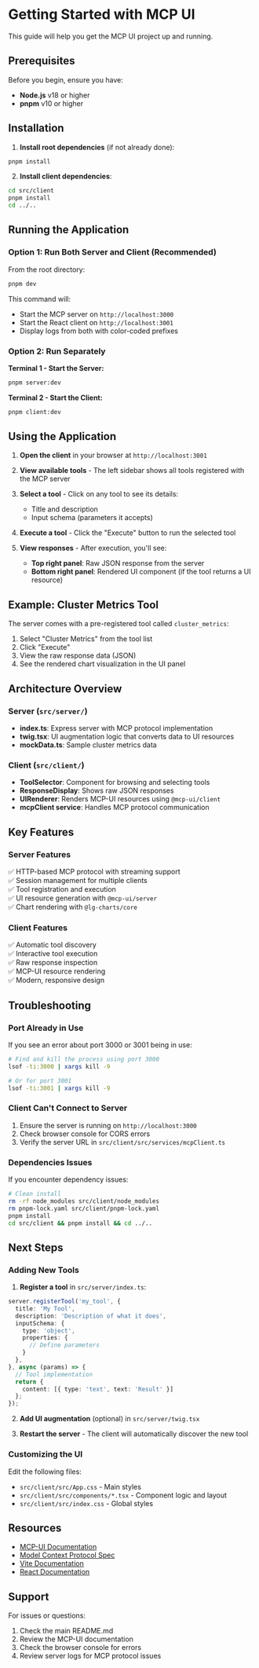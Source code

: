 # Getting Started with MCP UI

This guide will help you get the MCP UI project up and running.

## Prerequisites

Before you begin, ensure you have:

- **Node.js** v18 or higher
- **pnpm** v10 or higher

## Installation

1. **Install root dependencies** (if not already done):

```bash
pnpm install
```

2. **Install client dependencies**:

```bash
cd src/client
pnpm install
cd ../..
```

## Running the Application

### Option 1: Run Both Server and Client (Recommended)

From the root directory:

```bash
pnpm dev
```

This command will:
- Start the MCP server on `http://localhost:3000`
- Start the React client on `http://localhost:3001`
- Display logs from both with color-coded prefixes

### Option 2: Run Separately

**Terminal 1 - Start the Server:**
```bash
pnpm server:dev
```

**Terminal 2 - Start the Client:**
```bash
pnpm client:dev
```

## Using the Application

1. **Open the client** in your browser at `http://localhost:3001`

2. **View available tools** - The left sidebar shows all tools registered with the MCP server

3. **Select a tool** - Click on any tool to see its details:
   - Title and description
   - Input schema (parameters it accepts)

4. **Execute a tool** - Click the "Execute" button to run the selected tool

5. **View responses** - After execution, you'll see:
   - **Top right panel**: Raw JSON response from the server
   - **Bottom right panel**: Rendered UI component (if the tool returns a UI resource)

## Example: Cluster Metrics Tool

The server comes with a pre-registered tool called `cluster_metrics`:

1. Select "Cluster Metrics" from the tool list
2. Click "Execute"
3. View the raw response data (JSON)
4. See the rendered chart visualization in the UI panel

## Architecture Overview

### Server (`src/server/`)

- **index.ts**: Express server with MCP protocol implementation
- **twig.tsx**: UI augmentation logic that converts data to UI resources
- **mockData.ts**: Sample cluster metrics data

### Client (`src/client/`)

- **ToolSelector**: Component for browsing and selecting tools
- **ResponseDisplay**: Shows raw JSON responses
- **UIRenderer**: Renders MCP-UI resources using `@mcp-ui/client`
- **mcpClient service**: Handles MCP protocol communication

## Key Features

### Server Features

✅ HTTP-based MCP protocol with streaming support  
✅ Session management for multiple clients  
✅ Tool registration and execution  
✅ UI resource generation with `@mcp-ui/server`  
✅ Chart rendering with `@lg-charts/core`  

### Client Features

✅ Automatic tool discovery  
✅ Interactive tool execution  
✅ Raw response inspection  
✅ MCP-UI resource rendering  
✅ Modern, responsive design  

## Troubleshooting

### Port Already in Use

If you see an error about port 3000 or 3001 being in use:

```bash
# Find and kill the process using port 3000
lsof -ti:3000 | xargs kill -9

# Or for port 3001
lsof -ti:3001 | xargs kill -9
```

### Client Can't Connect to Server

1. Ensure the server is running on `http://localhost:3000`
2. Check browser console for CORS errors
3. Verify the server URL in `src/client/src/services/mcpClient.ts`

### Dependencies Issues

If you encounter dependency issues:

```bash
# Clean install
rm -rf node_modules src/client/node_modules
rm pnpm-lock.yaml src/client/pnpm-lock.yaml
pnpm install
cd src/client && pnpm install && cd ../..
```

## Next Steps

### Adding New Tools

1. **Register a tool** in `src/server/index.ts`:

```typescript
server.registerTool('my_tool', {
  title: 'My Tool',
  description: 'Description of what it does',
  inputSchema: {
    type: 'object',
    properties: {
      // Define parameters
    }
  },
}, async (params) => {
  // Tool implementation
  return {
    content: [{ type: 'text', text: 'Result' }]
  };
});
```

2. **Add UI augmentation** (optional) in `src/server/twig.tsx`

3. **Restart the server** - The client will automatically discover the new tool

### Customizing the UI

Edit the following files:

- `src/client/src/App.css` - Main styles
- `src/client/src/components/*.tsx` - Component logic and layout
- `src/client/src/index.css` - Global styles

## Resources

- [MCP-UI Documentation](https://github.com/idosal/mcp-ui)
- [Model Context Protocol Spec](https://modelcontextprotocol.io)
- [Vite Documentation](https://vitejs.dev)
- [React Documentation](https://react.dev)

## Support

For issues or questions:

1. Check the main README.md
2. Review the MCP-UI documentation
3. Check the browser console for errors
4. Review server logs for MCP protocol issues

